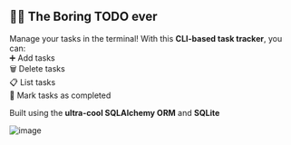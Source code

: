## ✍🏻 The Boring TODO ever

Manage your tasks in the terminal!
With this **CLI-based task tracker**, you can:  
➕ Add tasks  
🗑️ Delete tasks  
📋 List tasks  
🎯 Mark tasks as completed  

Built using the **ultra-cool SQLAlchemy ORM** and **SQLite**

![image](https://github.com/user-attachments/assets/b87b4851-93d2-44de-9e04-0412b24e8cad)
